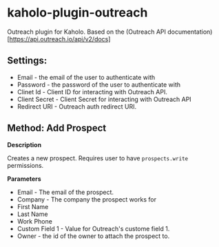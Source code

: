 # kaholo-plugin-outreach
Outreach plugin for Kaholo. Based on the (Outreach API documentation)[https://api.outreach.io/api/v2/docs]

## Settings:
* Email - the email of the user to authenticate with
* Password - the password of the user to authenticate with
* Clinet Id - Client ID for interacting with Outreach API.
* Client Secret - Client Secret for interacting with Outreach API
* Redirect URI - Outreach auth redirect URI.

## Method: Add Prospect

**Description**

Creates a new prospect. Requires user to have `prospects.write` permissions.

**Parameters**
* Email - The email of the prospect.
* Company - The company the prospect works for
* First Name
* Last Name 
* Work Phone
* Custom Field 1 - Value for Outreach's custome field 1.
* Owner - the id of the owner to attach the prospect to.